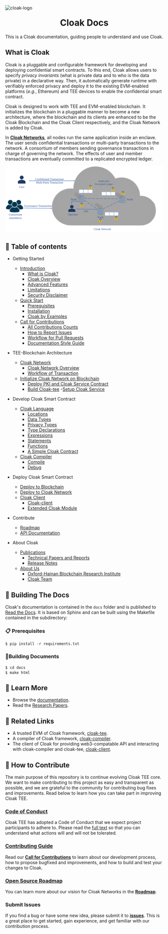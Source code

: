 <img  width="280" src="https://oxhainan-cloak-docs.readthedocs-hosted.com/en/latest/_static/logo.png" alt="cloak-logo" align="left">

<h1 align="center">
    <a>
    Cloak Docs
  </a>
</h1>

This is a Cloak documentation, guiding people to understand and use Cloak.

## What is Cloak

Cloak is a pluggable and configurable framework for developing and deploying confidential smart contracts. 
To this end, Cloak allows users to specify *privacy invariants*
(what is private data and to who is the data private) in a 
declarative way. Then, it automatically generate runtime with verifiably 
enforced privacy and deploy it to the existing EVM-enabled platforms 
(*e.g.*, Ethereum) and TEE devices to enable the confidential smart 
contract. 


Cloak is designed to work with TEE and EVM-enabled blockchain. 
It initializes the blockchain in a pluggable manner to become a new architecture, where the blockchain and its clients are enhanced to be the Cloak Blockchain and the Cloak Client respectively, and the Cloak Network is added by Cloak.

In [**Cloak Networks**][cloak-networks], all nodes run the same application inside an enclave.
The user sends confidential transactions or multi-party transactions to the network. 
A consortium of members sending governance transactions in charge of governing the network. 
The effects of user and member transactions are eventually committed to a replicated encrypted ledger.

![Clock Network](./docs/source/imgs/cloak-network.svg)

[cloak-networks]: https://oxhainan-cloak-docs.readthedocs-hosted.com/en/latest/tee-blockchain-architecture/cloak-network.html#cloak-network

## 📖 Table of contents

- Getting Started
    - [Introduction](https://oxhainan-cloak-docs.readthedocs-hosted.com/en/latest/started/introduction.html)
        - [What is Cloak?](https://oxhainan-cloak-docs.readthedocs-hosted.com/en/latest/started/introduction.html#what-is-cloak)
        - [Cloak Overview](https://oxhainan-cloak-docs.readthedocs-hosted.com/en/latest/started/introduction.html#cloak-overview)
        - [Advanced Features](https://oxhainan-cloak-docs.readthedocs-hosted.com/en/latest/started/introduction.html#advanced-features)
        - [Limitations](https://oxhainan-cloak-docs.readthedocs-hosted.com/en/latest/started/introduction.html#limitations)
        - [Security Disclaimer](https://oxhainan-cloak-docs.readthedocs-hosted.com/en/latest/started/introduction.html#security-disclaimer)
    - [Quick Start](https://oxhainan-cloak-docs.readthedocs-hosted.com/en/latest/started/quick-start.html)
        - [Prerequisites](https://oxhainan-cloak-docs.readthedocs-hosted.com/en/latest/started/quick-start.html#prerequisites)
        - [Installation](https://oxhainan-cloak-docs.readthedocs-hosted.com/en/latest/started/quick-start.html#installation)
        - [Cloak by Examples](https://oxhainan-cloak-docs.readthedocs-hosted.com/en/latest/started/quick-start.html#cloak-by-examples)
    - [Call for Contributions](https://oxhainan-cloak-docs.readthedocs-hosted.com/en/latest/started/contribute.html)
        - [All Contributions Counts](https://oxhainan-cloak-docs.readthedocs-hosted.com/en/latest/started/contribute.html#all-contributions-counts)
        - [How to Report Issues](https://oxhainan-cloak-docs.readthedocs-hosted.com/en/latest/started/contribute.html#how-to-report-issues)
        - [Workflow for Pull Requests](https://oxhainan-cloak-docs.readthedocs-hosted.com/en/latest/started/contribute.html#workflow-for-pull-requests)
        - [Documentation Style Guide](https://oxhainan-cloak-docs.readthedocs-hosted.com/en/latest/started/contribute.html#documentation-style-guide)

- TEE-Blockchain Architecture
    - [Cloak Network](https://oxhainan-cloak-docs.readthedocs-hosted.com/en/latest/tee-blockchain-architecture/cloak-network.html)
        - [Cloak Network Overview](https://oxhainan-cloak-docs.readthedocs-hosted.com/en/latest/tee-blockchain-architecture/cloak-network.html#cloak-network-overview)
        - [Workflow of Transaction](https://oxhainan-cloak-docs.readthedocs-hosted.com/en/latest/tee-blockchain-architecture/cloak-network.html#workflow-of-transaction)
    - [Initialize Cloak Network on Blockchain](https://oxhainan-cloak-docs.readthedocs-hosted.com/en/latest/tee-blockchain-architecture/initialize-cloak-network-on-blockchain.html)
        - [Deploy PKI and Cloak Service Contract](https://oxhainan-cloak-docs.readthedocs-hosted.com/en/latest/tee-blockchain-architecture/initialize-cloak-network-on-blockchain.html#deploy-pki-and-cloak-service-contract)
        - [Build Cloak-tee](https://oxhainan-cloak-docs.readthedocs-hosted.com/en/latest/tee-blockchain-architecture/initialize-cloak-network-on-blockchain.html#build-cloak-tee)
        -[Setup Cloak Service](https://oxhainan-cloak-docs.readthedocs-hosted.com/en/latest/tee-blockchain-architecture/initialize-cloak-network-on-blockchain.html#setup-cloak-service)

- Develop Cloak Smart Contract
    - [Cloak Language](https://oxhainan-cloak-docs.readthedocs-hosted.com/en/latest/develop-cloak-smart-contract/cloak-language.html)
        - [Locations](https://oxhainan-cloak-docs.readthedocs-hosted.com/en/latest/develop-cloak-smart-contract/cloak-language.html#locations)
        - [Data Types](https://oxhainan-cloak-docs.readthedocs-hosted.com/en/latest/develop-cloak-smart-contract/cloak-language.html#data-types)
        - [Privacy Types](https://oxhainan-cloak-docs.readthedocs-hosted.com/en/latest/develop-cloak-smart-contract/cloak-language.html#privacy-types)
        - [Type Declarations](https://oxhainan-cloak-docs.readthedocs-hosted.com/en/latest/develop-cloak-smart-contract/cloak-language.html#type-declarations)
        - [Expressions](https://oxhainan-cloak-docs.readthedocs-hosted.com/en/latest/develop-cloak-smart-contract/cloak-language.html#expressions)
        - [Statements](https://oxhainan-cloak-docs.readthedocs-hosted.com/en/latest/develop-cloak-smart-contract/cloak-language.html#statements)
        - [Functions](https://oxhainan-cloak-docs.readthedocs-hosted.com/en/latest/develop-cloak-smart-contract/cloak-language.html#functions)
        - [A Simple Cloak Contract](https://oxhainan-cloak-docs.readthedocs-hosted.com/en/latest/develop-cloak-smart-contract/cloak-language.html#a-simple-cloak-contract)
    - [Cloak Compiler](https://oxhainan-cloak-docs.readthedocs-hosted.com/en/latest/develop-cloak-smart-contract/compiler.html)
        - [Compile](https://oxhainan-cloak-docs.readthedocs-hosted.com/en/latest/develop-cloak-smart-contract/compiler.html#compile)
        - [Debug](https://oxhainan-cloak-docs.readthedocs-hosted.com/en/latest/develop-cloak-smart-contract/compiler.html#debug)

- Deploy Cloak Smart Contract
    - [Deploy to Blockchain](https://oxhainan-cloak-docs.readthedocs-hosted.com/en/latest/deploy-cloak-smart-contract/deploy.html)
    - [Deploy to Cloak Network](https://oxhainan-cloak-docs.readthedocs-hosted.com/en/latest/deploy-cloak-smart-contract/deploy.html#deploy-to-cloak-network)
    - [Cloak Client](https://oxhainan-cloak-docs.readthedocs-hosted.com/en/latest/deploy-cloak-smart-contract/deploy.html#cloak-client)
        - [Cloak-client](https://oxhainan-cloak-docs.readthedocs-hosted.com/en/latest/deploy-cloak-smart-contract/deploy.html#id1)
        - [Extended Cloak Module](https://oxhainan-cloak-docs.readthedocs-hosted.com/en/latest/deploy-cloak-smart-contract/deploy.html#extended-cloak-module)

- Contribute
    - [Roadmap](https://oxhainan-cloak-docs.readthedocs-hosted.com/en/latest/roadmap/index.html)
    - [API Documentation](https://oxhainan-cloak-docs.readthedocs-hosted.com/en/latest/apidoc/index.html)

- About Cloak
    - [Publications](https://oxhainan-cloak-docs.readthedocs-hosted.com/en/latest/publications/publications.html)
        - [Technical Papers and Reports](https://oxhainan-cloak-docs.readthedocs-hosted.com/en/latest/publications/publications.html#technical-papers-and-reports)
        - [Release Notes](https://oxhainan-cloak-docs.readthedocs-hosted.com/en/latest/publications/publications.html#release-notes)
    - [About Us](https://oxhainan-cloak-docs.readthedocs-hosted.com/en/latest/about.html)
        - [Oxford-Hainan Blockchain Research Institute](https://oxhainan-cloak-docs.readthedocs-hosted.com/en/latest/about.html#oxford-hainan-blockchain-research-institute)
        - [Cloak Team](https://oxhainan-cloak-docs.readthedocs-hosted.com/en/latest/about.html#cloak-team)

## 🎉 Building The Docs

Cloak's documentation is contained in the `docs` folder and is published to [Read the Docs](https://oxhainan-cloak-docs.readthedocs-hosted.com/en/latest/#). It is based on Sphinx and can be built using the Makefile contained in the subdirectory:

### 📋 Prerequisites

```shell
$ pip install -r requirements.txt
```

### 🎉Building Documents

```shell
$ cd docs
$ make html
```

## 📖 Learn More

- Browse the [documentation](https://oxhainan-cloak-docs.readthedocs-hosted.com/en/latest/#).
- Read the [Research Papers](https://oxhainan-cloak-docs.readthedocs-hosted.com/en/latest/publications/publications.html).

## 📖 Related Links

- A trusted EVM of Cloak framework, [cloak-tee](https://github.com/OxHainan/cloak-tee).
- A compiler of Cloak framework, [cloak-compiler](https://github.com/OxHainan/cloak-compiler).
- The client of Cloak for providing web3-compatable API and interacting with cloak-compiler and cloak-tee, [cloak-client](https://github.com/OxHainan/cloak-client).

## 👏 How to Contribute

The main purpose of this repository is to continue evolving Cloak TEE core. We want to make contributing to this project as easy and transparent as possible, and we are grateful to the community for contributing bug fixes and improvements. 
Read below to learn how you can take part in improving Cloak TEE.

### [Code of Conduct][code]

Cloak TEE has adopted a Code of Conduct that we expect project participants to adhere to.
Please read the [full text][code] so that you can understand what actions will and will not be tolerated.

[code]: https://oxhainan-cloak-docs.readthedocs-hosted.com/en/latest/started/contribute.html#documentation-style-guide

### [Contributing Guide][contribute]

Read our [**Call for Contributions**][contribute] to learn about our development process, how to propose bugfixed and improvements, and how to build and test your changes to Cloak.

[contribute]: https://oxhainan-cloak-docs.readthedocs-hosted.com/en/latest/started/contribute.html#all-contributions-counts

### [Open Source Roadmap][roadmap]

You can learn more about our vision for Cloak Networks in the [**Roadmap**][roadmap].

[roadmap]: https://oxhainan-cloak-docs.readthedocs-hosted.com/en/latest/roadmap/index.html#roadmap

### Submit Issues

If you find a bug or have some new idea, please submit it to [**issues**][issues]. This is a great place to get started, gain experience,
and get familiar with our contribution process.

[issues]: https://github.com/OxHainan/cloak-tee/issues
